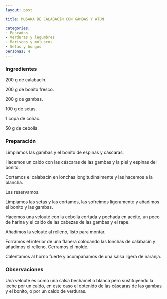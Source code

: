 ```yaml
---
layout: post

title: MUSAKA DE CALABACÍN CON GAMBAS Y ATÚN

categories:
- Pescados
- Verduras y legumbres
- Mariscos y moluscos
- Setas y hongos
personas: 4 
---
```


<h3>Ingredientes</h3>
200 g de calabacín.

200 g de bonito fresco.

200 g de gambas.

100 g de setas.

1 copa de coñac.

50 g de cebolla.

<h3>Preparación</h3>
Limpiamos las gambas y el bonito de espinas y cáscaras.

Hacemos un caldo con las cáscaras de las gambas y la piel y espinas del bonito.

Cortamos el calabacín en lonchas longitudinalmente y las hacemos a la plancha.

Las reservamos.

Limpiamos las setas y las cortamos, las sofreímos ligeramente y añadimos el bonito y las gambas.

Hacemos una velouté con la cebolla cortada y pochada en aceite, un poco de harina y el caldo de las cabezas de las gambas y el rape.

Añadimos la velouté al relleno, listo para montar.

Forramos el interior de una flanera colocando las lonchas de calabacín y añadimos el relleno. Cerramos el molde.

Calentamos al horno fuerte y acompañamos de una salsa ligera de naranja.

<h3>Observaciones</h3>
Una velouté es como una salsa bechamel o blanca pero sustituyendo la leche por un caldo, en este caso el obtenido de las cáscaras de las gambas y el bonito, o por un caldo de verduras.